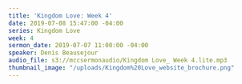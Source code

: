 ```yaml
---
title: 'Kingdom Love: Week 4'
date: 2019-07-08 15:47:00 -04:00
series: Kingdom Love
week: 4
sermon_date: 2019-07-07 11:00:00 -04:00
speaker: Denis Beausejour
audio_file: s3://mccsermonaudio/Kingdom Love_ Week 4.lite.mp3
thumbnail_image: "/uploads/Kingdom%20Love_website_brochure.png"
---
```


